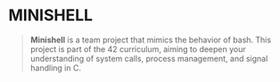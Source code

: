 # MINISHELL


> __Minishell__ is a team project that mimics the behavior of bash. This project is part of the 42 curriculum, aiming to deepen your understanding of system calls, process management, and signal handling in C.
